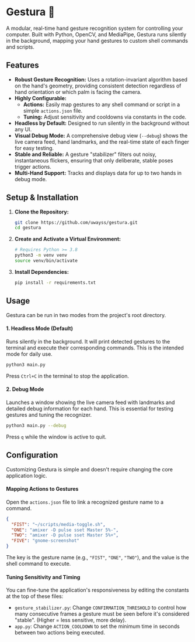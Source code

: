 # Gestura 🤌

A modular, real-time hand gesture recognition system for controlling your computer. Built with Python, OpenCV, and MediaPipe, Gestura runs silently in the background, mapping your hand gestures to custom shell commands and scripts.

## Features

- **Robust Gesture Recognition:** Uses a rotation-invariant algorithm based on the hand's geometry, providing consistent detection regardless of hand orientation or which palm is facing the camera.
- **Highly Configurable:**
  - **Actions:** Easily map gestures to any shell command or script in a simple `actions.json` file.
  - **Tuning:** Adjust sensitivity and cooldowns via constants in the code.
- **Headless by Default:** Designed to run silently in the background without any UI.
- **Visual Debug Mode:** A comprehensive debug view (`--debug`) shows the live camera feed, hand landmarks, and the real-time state of each finger for easy testing.
- **Stable and Reliable:** A gesture "stabilizer" filters out noisy, instantaneous flickers, ensuring that only deliberate, stable poses trigger actions.
- **Multi-Hand Support:** Tracks and displays data for up to two hands in debug mode.

## Setup & Installation

1.  **Clone the Repository:**

    ```bash
    git clone https://github.com/uwayss/gestura.git
    cd gestura
    ```

2.  **Create and Activate a Virtual Environment:**

    ```bash
    # Requires Python >= 3.8
    python3 -m venv venv
    source venv/bin/activate
    ```

3.  **Install Dependencies:**
    ```bash
    pip install -r requirements.txt
    ```

## Usage

Gestura can be run in two modes from the project's root directory.

#### 1. Headless Mode (Default)

Runs silently in the background. It will print detected gestures to the terminal and execute their corresponding commands. This is the intended mode for daily use.

```bash
python3 main.py
```

Press `Ctrl+C` in the terminal to stop the application.

#### 2. Debug Mode

Launches a window showing the live camera feed with landmarks and detailed debug information for each hand. This is essential for testing gestures and tuning the recognizer.

```bash
python3 main.py --debug
```

Press `q` while the window is active to quit.

## Configuration

Customizing Gestura is simple and doesn't require changing the core application logic.

#### Mapping Actions to Gestures

Open the `actions.json` file to link a recognized gesture name to a command.

```json
{
  "FIST": "~/scripts/media-toggle.sh",
  "ONE": "amixer -D pulse sset Master 5%-",
  "TWO": "amixer -D pulse sset Master 5%+",
  "FIVE": "gnome-screenshot"
}
```

The key is the gesture name (e.g., `"FIST"`, `"ONE"`, `"TWO"`), and the value is the shell command to execute.

#### Tuning Sensitivity and Timing

You can fine-tune the application's responsiveness by editing the constants at the top of these files:

- `gesture_stabilizer.py`: Change `CONFIRMATION_THRESHOLD` to control how many consecutive frames a gesture must be seen before it's considered "stable". (Higher = less sensitive, more delay).
- `app.py`: Change `ACTION_COOLDOWN` to set the minimum time in seconds between two actions being executed.
